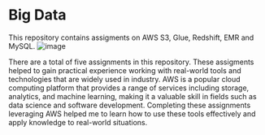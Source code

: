 # Big Data

This repository contains assigments on AWS S3, Glue, Redshift, EMR and MySQL. 
![image](https://user-images.githubusercontent.com/108056063/211190555-30047862-ee41-436a-8a42-e85e7e5e4d03.png)



There are a total of five assignments in this repository. These assigments helped to gain practical experience working with real-world tools and 
 technologies that are widely used in industry. AWS is a popular cloud computing platform 
 that provides a range of services including storage, analytics, and machine learning, making
 it a valuable skill in fields such as data science and software development. Completing these assignments 
 leveraging AWS helped me to learn how to use these tools effectively and apply  knowledge to real-world situations.

